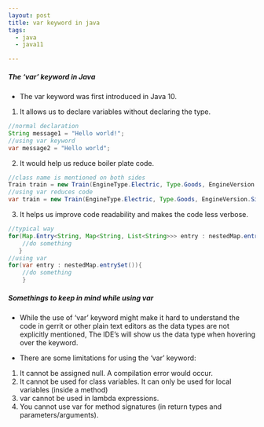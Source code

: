 ```yaml
---
layout: post
title: var keyword in java
tags:
  - java
  - java11

---
```

##### The ‘var’ keyword in Java
* The var keyword was first introduced in Java 10.

1. It allows us to declare variables without declaring the type.
```java
//normal declaration 
String message1 = "Hello world!";
//using var keyword
var message2 = "Hello world"; 
```

2. It would help us reduce boiler plate code.
```java
//class name is mentioned on both sides 
Train train = new Train(EngineType.Electric, Type.Goods, EngineVersion.Six);
//using var reduces code
var train = new Train(EngineType.Electric, Type.Goods, EngineVersion.Six);
```

3. It helps us improve code readability and makes the code less verbose.
```java
//typical way
for(Map.Entry<String, Map<String, List<String>>> entry : nestedMap.entrySet()){
    //do something
   }
//using var
for(var entry : nestedMap.entrySet()){
    //do something
    }
```

##### Somethings to keep in mind while using var
* While the use of ‘var’ keyword might make it hard to understand the code in gerrit or other plain text editors as the data types are not explicitly mentioned, The IDE’s will show us the data type when hovering over the keyword.

* There are some limitations for using the ‘var’ keyword:
1. It cannot be assigned null. A compilation error would occur.
2. It cannot be used for class variables. It can only be used for local variables (inside a method)
3. var cannot be used in lambda expressions.
4. You cannot use var for method signatures (in return types and parameters/arguments).